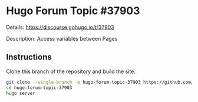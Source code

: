 # Hugo Forum Topic #37903

Details: <https://discourse.gohugo.io/t/37903>

Description: Access variables between Pages

## Instructions

Clone this branch of the repository and build the site.

```bash
git clone --single-branch -b hugo-forum-topic-37903 https://github.com/jmooring/hugo-testing hugo-forum-topic-37903
cd hugo-forum-topic-37903
hugo server
```
